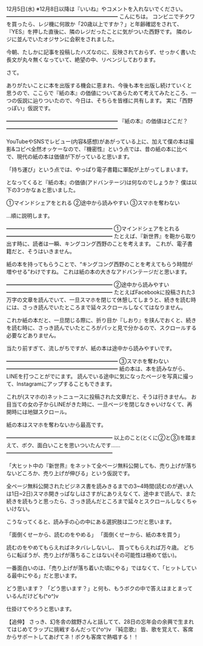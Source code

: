 12月5日(水) ※12月8日以降は『いいね』やコメントを入れないでください。
━━━━━━━━━━━━━━━━━━━━━
こんにちは。
コンビニでチクワを買ったら、レジ機に何故か「20歳以上ですか？」と年齢確認をされて、『YES』を押した直後に、隣のレジだったことに気がついた西野です。
隣のレジに並んでいたオジサンに会釈をされました。

今朝、たしかに記事を投稿したハズなのに、反映されておらず、せっかく書いた長文が丸々無くなっていて、絶望の中、リベンジしております。

さて。

ありがたいことに本を出版する機会に恵まれ、今後も本を出版し続けていくと思うので、ここらで『紙の本』の価値についてあらためて考えてみたところ、一つの仮説に辿りついたので、今日は、そちらを皆様に共有します。
実に「西野っぽい」仮説です。

━━━━━━━━━━━━━━━━━━━━━
『紙の本』の価値はどこだ？
━━━━━━━━━━━━━━━━━━━━━

YouTubeやSNSでレビュー(内容&感想)があがっている上に、加えて僕の本は撮影&コピペ全然オッケーなので、『機密性』という点では、昔の紙の本に比べで、現代の紙の本は価値が下がっていると思います。

「持ち運び」という点では、やっぱり電子書籍に軍配が上がってしまいます。

となってくると『紙の本』の価値(アドバンテージ)は何なのでしょうか？
僕は以下の3つかなぁと思いました。

①マインドシェアをとれる
②途中から読みやすい
③スマホを奪わない

…順に説明します。

━━━━━━━━━━━━━━━━━━━━
①マインドシェアをとれる
━━━━━━━━━━━━━━━━━━━━
たとえば、『新世界』を鞄から取り出す時に、読者は一瞬、キングコング西野のことを考えます。
これが、電子書籍だと、そうはいきません。

紙の本を持ってもらうことで、“キングコング西野のことを考えてもらう時間が増やせる”わけですね。
これは紙の本の大きなアドバンテージだと思います。

━━━━━━━━━━━━━━━━━━━━
②途中から読みやすい
━━━━━━━━━━━━━━━━━━━━
たとえばFacebookに投稿された3万字の文章を読んでいて、一旦スマホを閉じて休憩してしまうと、続きを読む時には、さっき読んでいたところまで延々スクロールしなくてはなりません。

これか紙の本だと、一旦閉じる際に、折り目か『しおり』を挟んでおくと、続きを読む時に、さっき読んでいたところがパッと見で分かるので、スクロールする必要などありません。

当たり前すぎて、流しがちですが、紙の本は途中から読みやすいです。

━━━━━━━━━━━━━━━━━━━━━
③スマホを奪わない
━━━━━━━━━━━━━━━━━━━━━
紙の本は、本を読みながら、LINEを打つことがでにます。
読んでいる途中に気になったページを写真に撮って、Instagramにアップすることもできます。

これが(スマホの)ネットニュースに投稿された文章だと、そうは行きません。
お目当ての女の子からLINEがきた時に、一旦ページを閉じなきゃいけなくて、再開時には地獄スクロール。

紙の本はスマホを奪わないから最高です。

━━━━━━━━━━━━━━━━━━━━
以上のこと(とくに②と③)を踏まえて、ボク、面白いことを思いついたんです……
━━━━━━━━━━━━━━━━━━━━

「大ヒット中の『新世界』をネットて全ページ無料公開しても、売り上げが落ちないどころか、売り上げが伸びる」という仮説です。

全ページ無料公開されたビジネス書を読みきるまでの3~4時間(読むのが遅い人は1日~2日)スマホ開きっぱなしはさすがにありえなくて、途中まで読んで、また続きを読もうと思ったら、さっき読んだところまで延々とスクロールしなくちゃいけない。

こうなってくると、読み手の心の中にある選択肢は二つだと思います。

「面倒くせーから、読むのをやめる」
「面倒くせーから、紙の本を買う」

読むのをやめてもらえればネタバレしないし、
買ってもらえれば万々歳。
どちらに転ぼうが、売り上げが落ちることはない(その可能性は極めて低い)。

一番面白いのは、「売り上げが落ち着いた頃にやる」ではなくて、「ヒットしている最中にやる」だと思います。

どう思います？
「どう思います？」と何も、もうボクの中で答えはまとまっているんだけども(^o^)v

仕掛けてやろうと思います。

【追伸】
さっき、幻冬舎の舘野さんと話してて、28日の忘年会の余興で生まれてはじめてラップに挑戦するんだって(^o^)v
『純恋歌』
皆、歌を覚えて、客席からサポートしてあげてネ！ボクも客席で熱唱する！！
